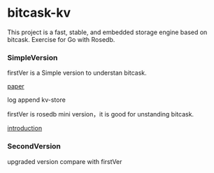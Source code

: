 # bitcask-kv

This project is a fast, stable, and embedded storage engine based on bitcask. 
Exercise for Go with Rosedb.

### SimpleVersion
firstVer is a Simple version to understan bitcask.

[paper](https://riak.com/assets/bitcask-intro.pdf)

log append kv-store

firstVer is rosedb  mini version，it is good for unstanding bitcask.

[introduction](https://mp.weixin.qq.com/s/s8s6VtqwdyjthR6EtuhnUA)

### SecondVersion
upgraded version compare with firstVer